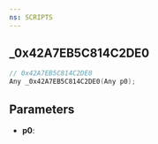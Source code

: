 ```yaml
---
ns: SCRIPTS
---
```

## _0x42A7EB5C814C2DE0

```c
// 0x42A7EB5C814C2DE0
Any _0x42A7EB5C814C2DE0(Any p0);
```

## Parameters
* **p0**:
